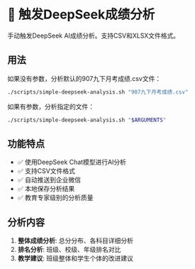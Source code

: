 # 🎯 触发DeepSeek成绩分析

手动触发DeepSeek AI成绩分析。支持CSV和XLSX文件格式。

## 用法

如果没有参数，分析默认的907九下月考成绩.csv文件：

```bash
./scripts/simple-deepseek-analysis.sh "907九下月考成绩.csv"
```

如果有参数，分析指定的文件：

```bash
./scripts/simple-deepseek-analysis.sh "$ARGUMENTS"
```

## 功能特点

- ✅ 使用DeepSeek Chat模型进行AI分析
- ✅ 支持CSV文件格式
- ✅ 自动推送到企业微信
- ✅ 本地保存分析结果
- ✅ 教育专家级别的分析质量

## 分析内容

1. **整体成绩分析**: 总分分布、各科目详细分析
2. **排名分析**: 班级、校级、年级排名对比
3. **教学建议**: 班级整体和学生个体的改进建议